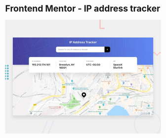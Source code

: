 # Frontend Mentor - IP address tracker

![Design preview for the IP address tracker coding challenge](./design/desktop-preview.jpg)
